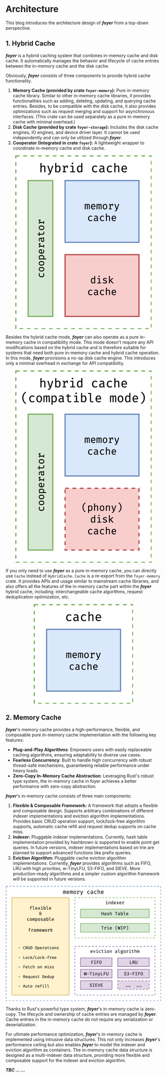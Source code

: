 # Architecture

This blog introduces the architecture design of ***foyer*** from a top-down perspective.

## 1. Hybrid Cache

***foyer*** is a hybrid caching system that combines in-memory cache and disk cache. It automatically manages the behavior and lifecycle of cache entries between the in-memory cache and the disk cache.

Obviously, ***foyer*** consists of three components to provide hybrid cache functionality.

1. **Memory Cache (provided by crate `foyer-memory`):** Pure in-memory cache library. Similar to other in-memory cache libraries, it provides functionalities such as adding, deleting, updating, and querying cache entries. Besides, to be compatible with the disk cache, it also provides optimizations such as request merging and support for asynchronous interfaces. (This crate can be used separately as a pure in-memory cache with minimal overhead.)
2. **Disk Cache (provided by crate `foyer-storage`):** Includes the disk cache engines, IO engines, and device driver layer. It cannot be used independently and can only be utilized through ***foyer***.
3. **Cooperator (Integrated in crate `foyer`):** A lightweight wrapper to coordinate in-memory cache and disk cache.

<div style="text-align:center">

![hybrid-cache](assets/hybrid-cache.svg)

</div>

Besides the hybrid cache mode, ***foyer*** can also operate as a pure in-memory cache in compatibility mode. This mode doesn't require any API modifications based on the hybrid cache and is therefore suitable for systems that need both pure in-memory cache and hybrid cache operation. In this mode, ***foyer*** provisions a no-op disk cache engine. This introduces only a minimal overhead in exchange for API compatibility.

<div style="text-align:center">

![hybrid-cache-compatible-mode](assets/hybrid-cache-compatible-mode.svg)

</div>

If you only need to use ***foyer*** as a pure in-memory cache, you can directly use `Cache` instead of `HybridCache`. `Cache` is a re-export from the `foyer-memory` crate. It provides APIs and usage similar to mainstream cache libraries, and also offers all the features of the in-memory cache part within the ***foyer*** hybrid cache, including: interchangeable cache algorithms, request deduplication optimization, etc.


<div style="text-align:center">

![cache](assets/cache.svg)

</div>

## 2. Memory Cache

***foyer***'s memory cache provides a high-performance, flexible, and composable pure in-memory cache implementation with the following key features:

- **Plug-and-Play Algorithms**: Empowers users with easily replaceable caching algorithms, ensuring adaptability to diverse use cases.
- **Fearless Concurrency**: Built to handle high concurrency with robust thread-safe mechanisms, guaranteeing reliable performance under heavy loads.
- **Zero-Copy In-Memory Cache Abstraction**: Leveraging Rust's robust type system, the in-memory cache in foyer achieves a better performance with zero-copy abstraction.

***foyer***'s in-memory cache consists of three main components:

1. **Flexible & Composable Framework:** A framework that adopts a flexible and composable design. Supports arbitrary combinations of different indexer implementations and eviction algorithm implementations. Provides basic CRUD operation support, lock/lock-free algorithm supports, automatic cache refill and request dedup supports on cache miss.
2. **Indexer:** Pluggable indexer implementations. Currently, hash table implementation provided by hashbrown is supported to enable point get queries. In future versions, indexer implementations based on trie are planned to support advanced functions like prefix queries.
3. **Eviction Algorithm:** Pluggable cache eviction algorithm implementations. Currently, ***foyer*** provides algorithms such as FIFO, LRU with high priorities, w-TinyLFU, S3-FIFO, and SIEVE. More production-ready algorithms and a simpler custom algorithm framework will be supported in future versions.

<div style="text-align:center">

![memory-cache](assets/memory-cache.svg)

</div>

Thanks to Rust's powerful type system, ***foyer***'s in-memory cache is zero-copy. The lifecycle and ownership of cache entries are managed by ***foyer***. Cache entries in the in-memory cache do not require any serialization or deserialization.

For ultimate performance optimization, ***foyer***'s in-memory cache is implemented using intrusive data structures. This not only increases ***foyer***'s performance ceiling but also enables ***foyer*** to model the indexer and eviction algorithm as containers. The in-memory cache data structure is designed as a multi-indexer data structure, providing more flexible and composable support for the indexer and eviction algorithm.

***TBC ... ...***

